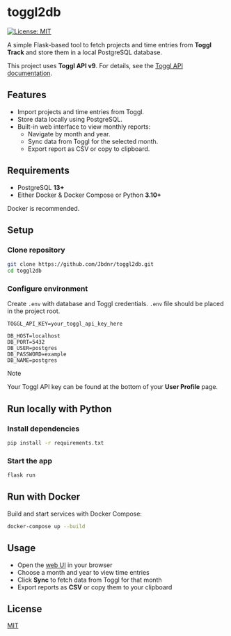 # toggl2db

[![License: MIT](https://img.shields.io/badge/License-MIT-blue.svg)](LICENSE)

A simple Flask-based tool to fetch projects and time entries from **Toggl Track** and store them in a local PostgreSQL database.

This project uses **Toggl API v9**. For details, see the [Toggl API documentation](https://engineering.toggl.com/docs/).

## Features

- Import projects and time entries from Toggl.
- Store data locally using PostgreSQL.
- Built-in web interface to view monthly reports:
  - Navigate by month and year.
  - Sync data from Toggl for the selected month.
  - Export report as CSV or copy to clipboard.

## Requirements

- PostgreSQL **13+**
- Either Docker & Docker Compose or Python **3.10+**

Docker is recommended.

## Setup

### Clone repository  

```bash
git clone https://github.com/Jbdnr/toggl2db.git
cd toggl2db
```

### Configure environment

Create `.env` with database and Toggl credentials. `.env` file should be placed in the project root.

```env
TOGGL_API_KEY=your_toggl_api_key_here

DB_HOST=localhost
DB_PORT=5432
DB_USER=postgres
DB_PASSWORD=example
DB_NAME=postgres
```

> [!NOTE]
> Your Toggl API key can be found at the bottom of your **User Profile** page.

## Run locally with Python

### Install dependencies

```bash
pip install -r requirements.txt
```

### Start the app

```bash
flask run
```

## Run with Docker

Build and start services with Docker Compose:

```bash
docker-compose up --build
```

## Usage

- Open the [web UI](http://localhost:5000/) in your browser
- Choose a month and year to view time entries
- Click **Sync** to fetch data from Toggl for that month
- Export reports as **CSV** or copy them to your clipboard

## License

[MIT](LICENSE)
